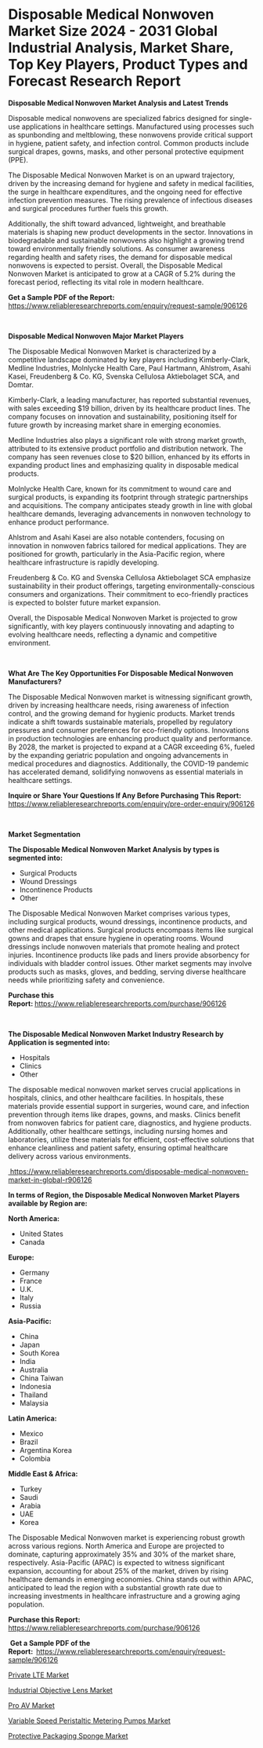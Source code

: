 <p><h1>Disposable Medical Nonwoven Market Size 2024 - 2031 Global Industrial Analysis, Market Share, Top Key Players, Product Types and Forecast Research Report</h1></p><p><strong>Disposable Medical Nonwoven Market Analysis and Latest Trends</strong></p>
<p><p>Disposable medical nonwovens are specialized fabrics designed for single-use applications in healthcare settings. Manufactured using processes such as spunbonding and meltblowing, these nonwovens provide critical support in hygiene, patient safety, and infection control. Common products include surgical drapes, gowns, masks, and other personal protective equipment (PPE). </p><p>The Disposable Medical Nonwoven Market is on an upward trajectory, driven by the increasing demand for hygiene and safety in medical facilities, the surge in healthcare expenditures, and the ongoing need for effective infection prevention measures. The rising prevalence of infectious diseases and surgical procedures further fuels this growth. </p><p>Additionally, the shift toward advanced, lightweight, and breathable materials is shaping new product developments in the sector. Innovations in biodegradable and sustainable nonwovens also highlight a growing trend toward environmentally friendly solutions. As consumer awareness regarding health and safety rises, the demand for disposable medical nonwovens is expected to persist. Overall, the Disposable Medical Nonwoven Market is anticipated to grow at a CAGR of 5.2% during the forecast period, reflecting its vital role in modern healthcare.</p></p>
<p><strong>Get a Sample PDF of the Report:&nbsp;</strong> <a href="https://www.reliableresearchreports.com/enquiry/request-sample/906126?utm_campaign=3&utm_medium=2&utm_source=Github&utm_content=ia&utm_term=11102024&utm_id=disposable-medical-nonwoven">https://www.reliableresearchreports.com/enquiry/request-sample/906126</a></p>
<p>&nbsp;</p>
<p><strong>Disposable Medical Nonwoven Major Market Players</strong></p>
<p><p>The Disposable Medical Nonwoven Market is characterized by a competitive landscape dominated by key players including Kimberly-Clark, Medline Industries, Molnlycke Health Care, Paul Hartmann, Ahlstrom, Asahi Kasei, Freudenberg & Co. KG, Svenska Cellulosa Aktiebolaget SCA, and Domtar. </p><p>Kimberly-Clark, a leading manufacturer, has reported substantial revenues, with sales exceeding $19 billion, driven by its healthcare product lines. The company focuses on innovation and sustainability, positioning itself for future growth by increasing market share in emerging economies. </p><p>Medline Industries also plays a significant role with strong market growth, attributed to its extensive product portfolio and distribution network. The company has seen revenues close to $20 billion, enhanced by its efforts in expanding product lines and emphasizing quality in disposable medical products.</p><p>Molnlycke Health Care, known for its commitment to wound care and surgical products, is expanding its footprint through strategic partnerships and acquisitions. The company anticipates steady growth in line with global healthcare demands, leveraging advancements in nonwoven technology to enhance product performance.</p><p>Ahlstrom and Asahi Kasei are also notable contenders, focusing on innovation in nonwoven fabrics tailored for medical applications. They are positioned for growth, particularly in the Asia-Pacific region, where healthcare infrastructure is rapidly developing.</p><p>Freudenberg & Co. KG and Svenska Cellulosa Aktiebolaget SCA emphasize sustainability in their product offerings, targeting environmentally-conscious consumers and organizations. Their commitment to eco-friendly practices is expected to bolster future market expansion.</p><p>Overall, the Disposable Medical Nonwoven Market is projected to grow significantly, with key players continuously innovating and adapting to evolving healthcare needs, reflecting a dynamic and competitive environment.</p></p>
<p>&nbsp;</p>
<p><strong>What Are The Key Opportunities For Disposable Medical Nonwoven Manufacturers?</strong></p>
<p><p>The Disposable Medical Nonwoven market is witnessing significant growth, driven by increasing healthcare needs, rising awareness of infection control, and the growing demand for hygienic products. Market trends indicate a shift towards sustainable materials, propelled by regulatory pressures and consumer preferences for eco-friendly options. Innovations in production technologies are enhancing product quality and performance. By 2028, the market is projected to expand at a CAGR exceeding 6%, fueled by the expanding geriatric population and ongoing advancements in medical procedures and diagnostics. Additionally, the COVID-19 pandemic has accelerated demand, solidifying nonwovens as essential materials in healthcare settings.</p></p>
<p><strong>Inquire or Share Your Questions If Any Before Purchasing This Report:</strong> <a href="https://www.reliableresearchreports.com/enquiry/pre-order-enquiry/906126?utm_campaign=3&utm_medium=2&utm_source=Github&utm_content=ia&utm_term=11102024&utm_id=disposable-medical-nonwoven">https://www.reliableresearchreports.com/enquiry/pre-order-enquiry/906126</a></p>
<p>&nbsp;</p>
<p><strong>Market Segmentation</strong></p>
<p><strong>The Disposable Medical Nonwoven Market Analysis by types is segmented into:</strong></p>
<p><ul><li>Surgical Products</li><li>Wound Dressings</li><li>Incontinence Products</li><li>Other</li></ul></p>
<p><p>The Disposable Medical Nonwoven Market comprises various types, including surgical products, wound dressings, incontinence products, and other medical applications. Surgical products encompass items like surgical gowns and drapes that ensure hygiene in operating rooms. Wound dressings include nonwoven materials that promote healing and protect injuries. Incontinence products like pads and liners provide absorbency for individuals with bladder control issues. Other market segments may involve products such as masks, gloves, and bedding, serving diverse healthcare needs while prioritizing safety and convenience.</p></p>
<p><strong>Purchase this Report:&nbsp;</strong><a href="https://www.reliableresearchreports.com/purchase/906126?utm_campaign=3&utm_medium=2&utm_source=Github&utm_content=ia&utm_term=11102024&utm_id=disposable-medical-nonwoven">https://www.reliableresearchreports.com/purchase/906126</a></p>
<p>&nbsp;</p>
<p><strong>The Disposable Medical Nonwoven Market Industry Research by Application is segmented into:</strong></p>
<p><ul><li>Hospitals</li><li>Clinics</li><li>Other</li></ul></p>
<p><p>The disposable medical nonwoven market serves crucial applications in hospitals, clinics, and other healthcare facilities. In hospitals, these materials provide essential support in surgeries, wound care, and infection prevention through items like drapes, gowns, and masks. Clinics benefit from nonwoven fabrics for patient care, diagnostics, and hygiene products. Additionally, other healthcare settings, including nursing homes and laboratories, utilize these materials for efficient, cost-effective solutions that enhance cleanliness and patient safety, ensuring optimal healthcare delivery across various environments.</p></p>
<p><a href="https://www.reliableresearchreports.com/disposable-medical-nonwoven-market-in-global-r906126?utm_campaign=3&utm_medium=2&utm_source=Github&utm_content=ia&utm_term=11102024&utm_id=disposable-medical-nonwoven">&nbsp;https://www.reliableresearchreports.com/disposable-medical-nonwoven-market-in-global-r906126</a></p>
<p><strong>In terms of Region, the Disposable Medical Nonwoven Market Players available by Region are:</strong></p>
<p>
    <p> <strong> North America: </strong>
        <ul>
            <li>United States</li>
            <li>Canada</li>
        </ul>
        </p> 
    <p> <strong> Europe: </strong>
        <ul>
            <li>Germany</li>
            <li>France</li>
            <li>U.K.</li>
            <li>Italy</li>
            <li>Russia</li>
        </ul>
        </p> 
    <p> <strong> Asia-Pacific: </strong>
        <ul>
            <li>China</li>
            <li>Japan</li>
            <li>South Korea</li>
            <li>India</li>
            <li>Australia</li>
            <li>China Taiwan</li>
            <li>Indonesia</li>
            <li>Thailand</li>
            <li>Malaysia</li>
        </ul>
        </p> 
    <p> <strong> Latin America: </strong>
        <ul>
            <li>Mexico</li>
            <li>Brazil</li>
            <li>Argentina Korea</li>
            <li>Colombia</li>
        </ul>
        </p> 
    <p> <strong> Middle East & Africa: </strong>
        <ul>
            <li>Turkey</li>
            <li>Saudi</li>
            <li>Arabia</li>
            <li>UAE</li>
            <li>Korea</li>
        </ul>
    </p>
    </p>
<p><p>The Disposable Medical Nonwoven market is experiencing robust growth across various regions. North America and Europe are projected to dominate, capturing approximately 35% and 30% of the market share, respectively. Asia-Pacific (APAC) is expected to witness significant expansion, accounting for about 25% of the market, driven by rising healthcare demands in emerging economies. China stands out within APAC, anticipated to lead the region with a substantial growth rate due to increasing investments in healthcare infrastructure and a growing aging population.</p></p>
<p><strong>Purchase this Report: </strong><a href="https://www.reliableresearchreports.com/purchase/906126?utm_campaign=3&utm_medium=2&utm_source=Github&utm_content=ia&utm_term=11102024&utm_id=disposable-medical-nonwoven">https://www.reliableresearchreports.com/purchase/906126</a></p>
<p>&nbsp;<strong>Get a Sample PDF of the Report:&nbsp;&nbsp;</strong><a href="https://www.reliableresearchreports.com/enquiry/request-sample/906126?utm_campaign=3&utm_medium=2&utm_source=Github&utm_content=ia&utm_term=11102024&utm_id=disposable-medical-nonwoven">https://www.reliableresearchreports.com/enquiry/request-sample/906126</a></p>
<p><strong></strong></p>
<p><p><a href="https://issuu.com/reportprime-2/docs/private-lte-market-size-2030.pptx_1c0594a5a2ed53?utm_campaign=3&utm_medium=2&utm_source=Github&utm_content=ia&utm_term=11102024&utm_id=disposable-medical-nonwoven">Private LTE Market</a></p><p><a href="https://www.linkedin.com/pulse/driving-forces-global-industrial-objective-lens-market-trends-dbhxe?utm_campaign=3&utm_medium=2&utm_source=Github&utm_content=ia&utm_term=11102024&utm_id=disposable-medical-nonwoven">Industrial Objective Lens Market</a></p><p><a href="https://issuu.com/reportprime-2/docs/pro-av-market-size-2030.pptx_3d1d255d8de89e?utm_campaign=3&utm_medium=2&utm_source=Github&utm_content=ia&utm_term=11102024&utm_id=disposable-medical-nonwoven">Pro AV Market</a></p><p><a href="https://www.linkedin.com/pulse/variable-speed-peristaltic-metering-pumps-market-size-growth-yo0ge?utm_campaign=3&utm_medium=2&utm_source=Github&utm_content=ia&utm_term=11102024&utm_id=disposable-medical-nonwoven">Variable Speed Peristaltic Metering Pumps Market</a></p><p><a href="https://www.linkedin.com/pulse/market-leaders-laggards-global-protective-packaging-sponge-trends-snbac?utm_campaign=3&utm_medium=2&utm_source=Github&utm_content=ia&utm_term=11102024&utm_id=disposable-medical-nonwoven">Protective Packaging Sponge Market</a></p></p>